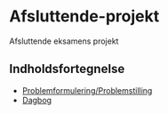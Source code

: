 <a name="top"></a>
# Afsluttende-projekt
Afsluttende eksamens projekt

## Indholdsfortegnelse

* [Problemformulering/Problemstilling](/Content/Rapport/Problemformulering-Problemstilling.md#top)
* [Dagbog](/Content/Rapport/Dagbog.md#top)
